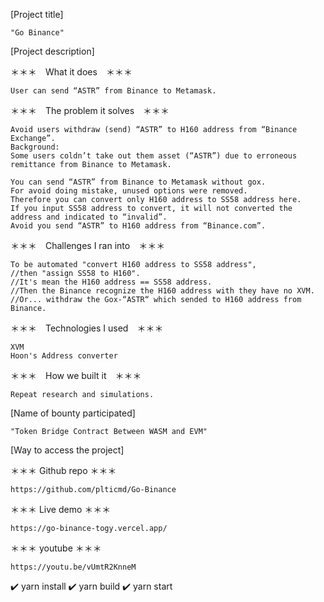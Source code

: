 [Project title]

    "Go Binance"

[Project description]

   ＊＊＊　What it does　＊＊＊
   
    User can send “ASTR” from Binance to Metamask.

   ＊＊＊　The problem it solves　＊＊＊
   
    Avoid users withdraw (send) “ASTR” to H160 address from “Binance Exchange”.
    Background:
    Some users coldn’t take out them asset (“ASTR”) due to erroneous remittance from Binance to Metamask.

    You can send “ASTR” from Binance to Metamask without gox.  
    For avoid doing mistake, unused options were removed. 
    Therefore you can convert only H160 address to SS58 address here. 
    If you input SS58 address to convert, it will not converted the address and indicated to “invalid”. 
    Avoid you send “ASTR” to H160 address from “Binance.com”.  

   ＊＊＊　Challenges I ran into　＊＊＊
   
    To be automated "convert H160 address to SS58 address", 
    //then "assign SS58 to H160".
    //It's mean the H160 address == SS58 address.
    //Then the Binance recognize the H160 address with they have no XVM.
    //Or... withdraw the Gox-“ASTR“ which sended to H160 address from Binance.

   ＊＊＊　Technologies I used　＊＊＊
   
    XVM
    Hoon's Address converter

   ＊＊＊　How we built it　＊＊＊
   
    Repeat research and simulations.
    

[Name of bounty participated]

    "Token Bridge Contract Between WASM and EVM"

[Way to access the project]

   ＊＊＊ Github repo ＊＊＊
   
    https://github.com/plticmd/Go-Binance

   ＊＊＊ Live demo ＊＊＊
   
    https://go-binance-togy.vercel.app/

   ＊＊＊ youtube ＊＊＊
   
    https://youtu.be/vUmtR2KnneM


   ✔️ yarn install
   ✔️ yarn build
   ✔️ yarn start
